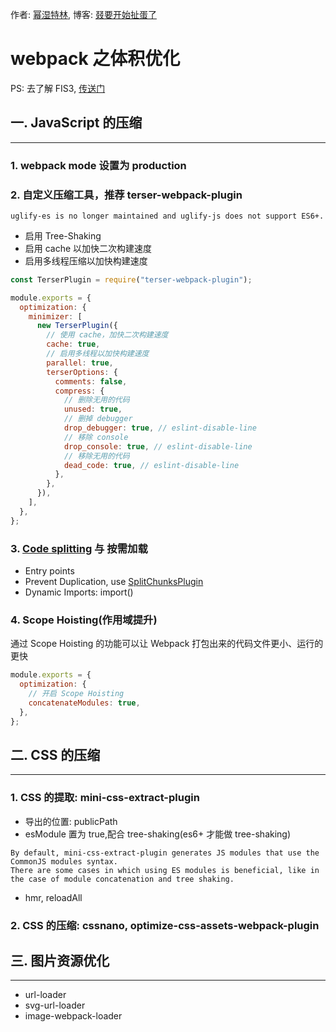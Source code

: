 作者: [幂湿特林](https://github.com/linmingdao), 博客: [叕要开始扯蛋了](https://linmingdao.github.io/)

# webpack 之体积优化

PS: 去了解 FIS3, [传送门](http://fis.baidu.com/)

## 一. JavaScript 的压缩

---

### 1. webpack mode 设置为 production

### 2. 自定义压缩工具，推荐 terser-webpack-plugin

```
uglify-es is no longer maintained and uglify-js does not support ES6+.
```

- 启用 Tree-Shaking
- 启用 cache 以加快二次构建速度
- 启用多线程压缩以加快构建速度

```js
const TerserPlugin = require("terser-webpack-plugin");

module.exports = {
  optimization: {
    minimizer: [
      new TerserPlugin({
        // 使用 cache，加快二次构建速度
        cache: true,
        // 启用多线程以加快构建速度
        parallel: true,
        terserOptions: {
          comments: false,
          compress: {
            // 删除无用的代码
            unused: true,
            // 删掉 debugger
            drop_debugger: true, // eslint-disable-line
            // 移除 console
            drop_console: true, // eslint-disable-line
            // 移除无用的代码
            dead_code: true, // eslint-disable-line
          },
        },
      }),
    ],
  },
};
```

### 3. [Code splitting](https://webpack.js.org/guides/code-splitting/) 与 按需加载

- Entry points
- Prevent Duplication, use [SplitChunksPlugin](https://webpack.js.org/guides/code-splitting/#splitchunksplugin)
- Dynamic Imports: import()

### 4. Scope Hoisting(作用域提升)

通过 Scope Hoisting 的功能可以让 Webpack 打包出来的代码文件更小、运行的更快

```js
module.exports = {
  optimization: {
    // 开启 Scope Hoisting
    concatenateModules: true,
  },
};
```

## 二. CSS 的压缩

---

### 1. CSS 的提取: mini-css-extract-plugin

- 导出的位置: publicPath
- esModule 置为 true,配合 tree-shaking(es6+ 才能做 tree-shaking)

```
By default, mini-css-extract-plugin generates JS modules that use the CommonJS modules syntax.
There are some cases in which using ES modules is beneficial, like in the case of module concatenation and tree shaking.
```

- hmr, reloadAll

### 2. CSS 的压缩: cssnano, optimize-css-assets-webpack-plugin

## 三. 图片资源优化

---

- url-loader
- svg-url-loader
- image-webpack-loader

